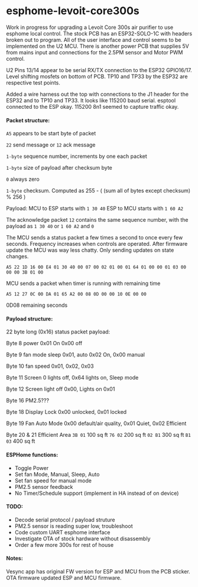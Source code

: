 # esphome-levoit-core300s
Work in progress for upgrading a Levoit Core 300s air purifier to use esphome local control.  The stock PCB has an ESP32-SOLO-1C with headers broken out to program.  All of the user interface and control seems to be implemented on the U2 MCU.  There is another power PCB that supplies 5V from mains input and connections for the 2.5PM sensor and Motor PWM control.

U2 Pins 13/14 appear to be serial RX/TX connection to the ESP32 GPIO16/17.  Level shifting mosfets on bottom of PCB.  TP10 and TP33 by the ESP32 are respective test points.

Added a wire harness out the top with connections to the J1 header for the ESP32 and to TP10 and TP33.  It looks like 115200 baud serial.  esptool connected to the ESP okay.  115200 8n1 seemed to capture traffic okay.

#### Packet structure:

`A5` appears to be start byte of packet

`22` send message or `12` ack message

`1-byte` sequence number, increments by one each packet

`1-byte` size of payload after checksum byte

`0` always zero

`1-byte` checksum.  Computed as 255 - ( (sum all of bytes except checksum) % 256 )

Payload:  MCU to ESP starts with `1 30 40`  ESP to MCU starts with `1 60 A2`

The acknowledge packet `12` contains the same sequence number, with the payload as `1 30 40` or `1 60 A2` and `0`

The MCU sends a status packet a few times a second to once every few seconds.  Frequency increases when controls are operated.  After firmware update the MCU was way less chatty.  Only sending updates on state changes.

`A5 22 1D 16 00 E4 01 30 40 00 07 00 02 01 00 01 64 01 00 00 01 03 00 00 00 3B 01 00`

MCU sends a packet when timer is running with remaining time

`A5 12 27 0C 00 DA 01 65 A2 00 08 0D 00 00 10 0E 00 00`

0D08 remaining seconds

#### Payload structure:

22 byte long (0x16) status packet payload:

Byte 8 power 0x01 On 0x00 off

Byte 9 fan mode sleep 0x01, auto 0x02 On, 0x00 manual

Byte 10 fan speed 0x01, 0x02, 0x03

Byte 11 Screen 0 lights off, 0x64 lights on, Sleep mode

Byte 12 Screen light off 0x00, Lights on 0x01

Byte 16 PM2.5???

Byte 18 Display Lock 0x00 unlocked,  0x01 locked

Byte 19 Fan Auto Mode 0x00 default/air quality, 0x01 Quiet,  0x02 Efficient

Byte 20 & 21 Efficient Area `3B 01` 100 sq ft  `76 02` 200 sq ft    `02 B1` 300 sq ft   `B1 03` 400 sq ft   

#### ESPHome functions:

- Toggle Power
- Set fan Mode, Manual, Sleep, Auto
- Set fan speed for manual mode
- PM2.5 sensor feedback
- No Timer/Schedule support (implement in HA instead of on device)

#### TODO:

- Decode serial protocol / payload struture
- PM2.5 sensor is reading super low, troubleshoot
- Code custom UART esphome interface 
- Investigate OTA of stock hardware without disassembly
- Order a few more 300s for rest of house

#### Notes:

Vesync app has original FW version for ESP and MCU from the PCB sticker.  OTA firmware updated ESP and MCU firmware.

